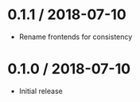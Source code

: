 0.1.1 / 2018-07-10
==================
- Rename frontends for consistency

0.1.0 / 2018-07-10
==================
- Initial release
